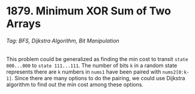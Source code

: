 # 1879. Minimum XOR Sum of Two Arrays

###### Tag: BFS, Dijkstra Algorithm, Bit Manipulation

This problem could be generalized as finding the min cost to transit `state 000...000` to `state 111...111`. The number of bits `k` in a random state represents there are
`k` numbers in `nums1` have been paired with `nums2[0:k-1]`. Since there are many options to do the pairing, we could use Dijkstra algorithm to find out the min cost among
these options. 
